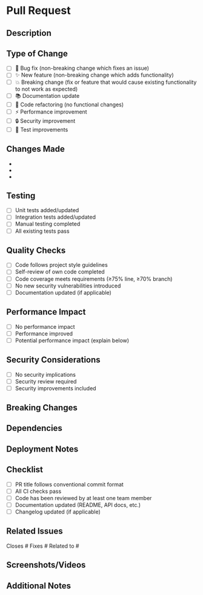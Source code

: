 # Pull Request

## Description
<!-- Brief description of the changes -->

## Type of Change
- [ ] 🐛 Bug fix (non-breaking change which fixes an issue)
- [ ] ✨ New feature (non-breaking change which adds functionality)
- [ ] 💥 Breaking change (fix or feature that would cause existing functionality to not work as expected)
- [ ] 📚 Documentation update
- [ ] 🔧 Code refactoring (no functional changes)
- [ ] ⚡ Performance improvement
- [ ] 🔒 Security improvement
- [ ] 🧪 Test improvements

## Changes Made
<!-- Detailed list of changes -->
- 
- 
- 

## Testing
- [ ] Unit tests added/updated
- [ ] Integration tests added/updated
- [ ] Manual testing completed
- [ ] All existing tests pass

## Quality Checks
- [ ] Code follows project style guidelines
- [ ] Self-review of own code completed
- [ ] Code coverage meets requirements (≥75% line, ≥70% branch)
- [ ] No new security vulnerabilities introduced
- [ ] Documentation updated (if applicable)

## Performance Impact
- [ ] No performance impact
- [ ] Performance improved
- [ ] Potential performance impact (explain below)

## Security Considerations
- [ ] No security implications
- [ ] Security review required
- [ ] Security improvements included

## Breaking Changes
<!-- If this is a breaking change, describe the impact and migration path -->

## Dependencies
<!-- List any new dependencies or version updates -->

## Deployment Notes
<!-- Any special deployment considerations -->

## Checklist
- [ ] PR title follows conventional commit format
- [ ] All CI checks pass
- [ ] Code has been reviewed by at least one team member
- [ ] Documentation updated (README, API docs, etc.)
- [ ] Changelog updated (if applicable)

## Related Issues
<!-- Link to related issues -->
Closes #
Fixes #
Related to #

## Screenshots/Videos
<!-- If applicable, add screenshots or videos -->

## Additional Notes
<!-- Any additional information for reviewers -->